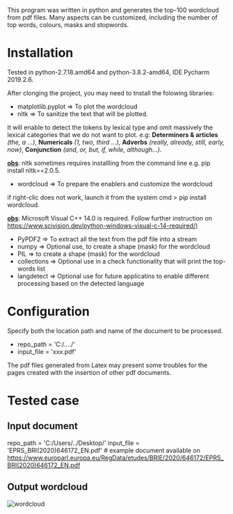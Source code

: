 This program was written in python and generates the top-100 wordcloud from pdf files. Many aspects can be customized, including the number of top words, colours, masks and stopwords.

# Installation 

Tested in python-2.7.18.amd64 and python-3.8.2-amd64, IDE Pycharm 2019.2.6.

After clonging the project, you may need to tnstall the folowing libraries:

* matplotlib.pyplot => To plot the wordcloud
* nltk => To sanitize the text that will be plotted. 

It will enable to detect the tokens by lexical type and omit massively the lexical categories that we do not want to plot. 
e.g: **Determiners & articles** *(the, a ...)*, **Numericals** *(1, two, third ...)*,  **Adverbs** *(really, already, still, early, now)*, **Conjunction** *(and, or, but, if, while, although...)*. 

**<ins>obs</ins>**: nltk sometimes requires installling from the command line e.g. pip install nltk==2.0.5.

* wordcloud  => To prepare the enablers and customize the wordcloud

if right-clic does not work, launch it from the system cmd > pip install wordcloud.

**<ins>obs</ins>**: Microsoft Visual C++ 14.0 is required. Follow further instruction on https://www.scivision.dev/python-windows-visual-c-14-required/)

* PyPDF2 => To extract all the text from the pdf file into a stream
* numpy => Optional use, to create a shape (mask) for the wordcloud
* PIL => to create a shape (mask) for the wordcloud
* collections => Optional use in a check functionality that will print the top-words list
* langdetect => Optional use for future applicatins to enable different processing based on the detected language

# Configuration
Specify both the location path and name of the document to be processed.
* repo_path = 'C:/..../'
* input_file = 'xxx.pdf'

The pdf files generated from Latex may present some troubles for the pages created with the insertion of other pdf documents.

# Tested case
## Input document
repo_path = 'C:/Users/../Desktop/'
input_file = 'EPRS_BRI(2020)646172_EN.pdf' # example document available on https://www.europarl.europa.eu/RegData/etudes/BRIE/2020/646172/EPRS_BRI(2020)646172_EN.pdf

## Output wordcloud
![wordcloud](https://user-images.githubusercontent.com/28622444/81429128-43904f00-9155-11ea-94e6-e9b58ef072ca.png)

